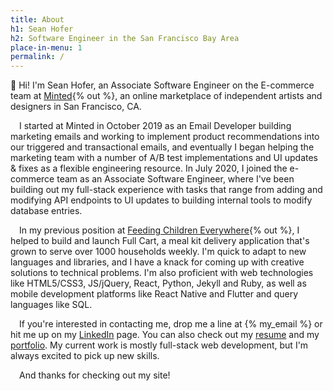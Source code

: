 ```yaml
---
title: About
h1: Sean Hofer
h2: Software Engineer in the San Francisco Bay Area
place-in-menu: 1
permalink: /
---
```

:wave: Hi! I'm Sean Hofer, an Associate Software Engineer on the E-commerce team at [Minted](https://www.minted.com){% out %}, an online marketplace of independent artists and designers in San Francisco, CA. 

&emsp;I started at Minted in October 2019 as an Email Developer building marketing emails and working to implement product recommendations into our triggered and transactional emails, and eventually I began helping the marketing team with a number of A/B test implementations and UI updates & fixes as a flexible engineering resource. In July 2020, I joined the e-commerce team as an Associate Software Engineer, where I've been building out my full-stack experience with tasks that range from adding and modifying API endpoints to UI updates to building internal tools to modify database entries. 

&emsp;In my previous position at [Feeding Children Everywhere](https://www.feedingchildreneverywhere.com){% out %}, I helped to build and launch Full Cart, a meal kit delivery application that's grown to serve over 1000 households weekly. I'm quick to adapt to new languages and libraries, and I have a knack for coming up with creative solutions to technical problems. I'm also proficient with web technologies like HTML5/CSS3, JS/jQuery, React, Python, Jekyll and Ruby, as well as mobile development platforms like React Native and Flutter and query languages like SQL.

&emsp;If you're interested in contacting me, drop me a line at&nbsp;{% my_email %} or hit me up on my [LinkedIn](/linkedin) page. You can also check out my [resume](/resume) and my [portfolio](/portfolio). My current work is mostly full-stack web development, but I'm always excited to pick up new skills.

&emsp;And thanks for checking out my site!